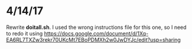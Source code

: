 # 4/14/17

Rewrite **doitall.sh**. I used the wrong instructions file for this one, so I need to redo it using https://docs.google.com/document/d/1Xq-EA6RL7TXZw3rekr70UKcMt7EBoPDMXh2w0JwDYJc/edit?usp=sharing
